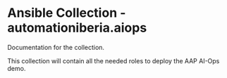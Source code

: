 # Ansible Collection - automationiberia.aiops

Documentation for the collection.

This collection will contain all the needed roles to deploy the AAP AI-Ops demo.

